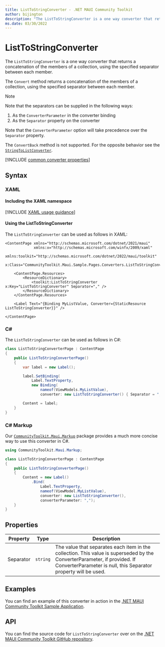 ```yaml
---
title: ListToStringConverter - .NET MAUI Community Toolkit
author: bijington
description: "The ListToStringConverter is a one way converter that returns a concatenation of the members of a collection, using the specified separator between each member."
ms.date: 03/30/2022
---
```


# ListToStringConverter

The `ListToStringConverter` is a one way converter that returns a concatenation of the members of a collection, using the specified separator between each member.

The `Convert` method returns a concatenation of the members of a collection, using the specified separator between each member.

> [!NOTE]
> Note that the separators can be supplied in the following ways:
> 1. As the `ConverterParameter` in the converter binding
> 2. As the `Separator` property on the converter
> 
> Note that the `ConverterParameter` option will take precedence over the `Separator` property.

The `ConvertBack` method is not supported. For the opposite behavior see the [`StringToListConverter`](string-to-list-converter.md).

[!INCLUDE [common converter properties](../includes/communitytoolkit-converter.md)]

## Syntax

### XAML

#### Including the XAML namespace

[!INCLUDE [XAML usage guidance](../includes/xaml-usage.md)]

#### Using the ListToStringConverter

The `ListToStringConverter` can be used as follows in XAML:

```xaml
<ContentPage xmlns="http://schemas.microsoft.com/dotnet/2021/maui"
             xmlns:x="http://schemas.microsoft.com/winfx/2009/xaml"
             xmlns:toolkit="http://schemas.microsoft.com/dotnet/2022/maui/toolkit"
             x:Class="CommunityToolkit.Maui.Sample.Pages.Converters.ListToStringConverterPage">

    <ContentPage.Resources>
        <ResourceDictionary>
            <toolkit:ListToStringConverter x:Key="ListToStringConverter" Separator="," />
        </ResourceDictionary>
    </ContentPage.Resources>

    <Label Text="{Binding MyListValue, Converter={StaticResource ListToStringConverter}}" />

</ContentPage>
```

### C#

The `ListToStringConverter` can be used as follows in C#:

```csharp
class ListToStringConverterPage : ContentPage
{
    public ListToStringConverterPage()
    {
        var label = new Label();

		label.SetBinding(
			Label.TextProperty,
			new Binding(
				nameof(ViewModels.MyListValue),
				converter: new ListToStringConverter() { Separator = "," }));

		Content = label;
    }
}
```

### C# Markup

Our [`CommunityToolkit.Maui.Markup`](../markup/markup.md) package provides a much more concise way to use this converter in C#.

```csharp
using CommunityToolkit.Maui.Markup;

class ListToStringConverterPage : ContentPage
{
    public ListToStringConverterPage()
    {
        Content = new Label()
            .Bind(
                Label.TextProperty,
                nameof(ViewModel.MyListValue),
                converter: new ListToStringConverter(),
                converterParameter: ",");
    }
}
```

## Properties

|Property  |Type  |Description  |
|---------|---------|---------|
| Separator | `string` | The value that separates each item in the collection. This value is superseded by the ConverterParameter, if provided. If ConverterParameter is null, this Separator property will be used. |

## Examples

You can find an example of this converter in action in the [.NET MAUI Community Toolkit Sample Application](https://github.com/CommunityToolkit/Maui/blob/main/samples/CommunityToolkit.Maui.Sample/Pages/Converters/ListToStringConverterPage.xaml).

## API

You can find the source code for `ListToStringConverter` over on the [.NET MAUI Community Toolkit GitHub repository](https://github.com/CommunityToolkit/Maui/blob/main/src/CommunityToolkit.Maui/Converters/ListToStringConverter.shared.cs).
